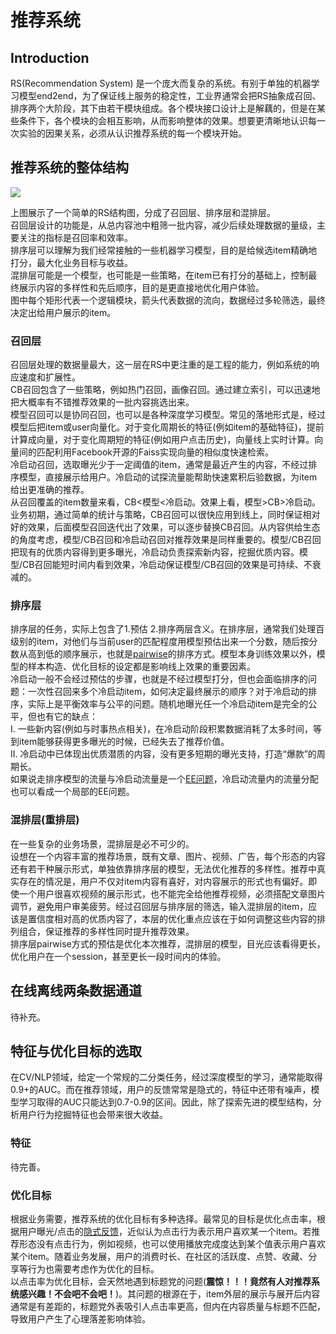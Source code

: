 # 推荐系统
## Introduction
RS(Recommendation System) 是一个庞大而复杂的系统。有别于单独的机器学习模型end2end，为了保证线上服务的稳定性，工业界通常会把RS抽象成召回、排序两个大阶段，其下由若干模块组成。各个模块接口设计上是解藕的，但是在某些条件下，各个模块的会相互影响，从而影响整体的效果。想要更清晰地认识每一次实验的因果关系，必须从认识推荐系统的每一个模块开始。

## 推荐系统的整体结构
![](./RS_0.png+)

上图展示了一个简单的RS结构图，分成了召回层、排序层和混排层。  
召回层设计的功能是，从总内容池中粗筛一批内容，减少后续处理数据的量级，主要关注的指标是召回率和效率。  
排序层可以理解为我们经常接触的一些机器学习模型，目的是给候选item精确地打分，最大化业务目标与收益。  
混排层可能是一个模型，也可能是一些策略，在item已有打分的基础上，控制最终展示内容的多样性和先后顺序，目的是更直接地优化用户体验。  
图中每个矩形代表一个逻辑模块，箭头代表数据的流向，数据经过多轮筛选，最终决定出给用户展示的item。

### 召回层
召回层处理的数据量最大，这一层在RS中更注重的是工程的能力，例如系统的响应速度和扩展性。  
CB召回包含了一些策略，例如热门召回，画像召回。通过建立索引，可以迅速地把大概率有不错推荐效果的一批内容挑选出来。  
模型召回可以是协同召回，也可以是各种深度学习模型。常见的落地形式是，经过模型后把item或user向量化。对于变化周期长的特征(例如item的基础特征)，提前计算成向量，对于变化周期短的特征(例如用户点击历史)，向量线上实时计算。向量间的匹配利用Facebook开源的Faiss实现向量的相似度快速检索。  
冷启动召回，选取曝光少于一定阈值的item，通常是最近产生的内容，不经过排序模型，直接展示给用户。冷启动的试探流量能帮助快速累积后验数据，为item给出更准确的推荐。  
从召回覆盖的item数量来看，CB<模型<冷启动。效果上看，模型>CB>冷启动。业务初期，通过简单的统计与策略，CB召回可以很快应用到线上，同时保证相对好的效果，后面模型召回迭代出了效果，可以逐步替换CB召回。从内容供给生态的角度考虑，模型/CB召回和冷启动召回对推荐效果是同样重要的。模型/CB召回把现有的优质内容得到更多曝光，冷启动负责探索新内容，挖掘优质内容。模型/CB召回能短时间内看到效果，冷启动保证模型/CB召回的效果是可持续、不衰减的。  
### 排序层
排序层的任务，实际上包含了1.预估 2.排序两层含义。在排序层，通常我们处理百级别的item，对他们与当前user的匹配程度用模型预估出来一个分数，随后按分数从高到低的顺序展示，也就是[pairwise](https://www.cnblogs.com/txq157/p/6420391.html)的排序方式。模型本身训练效果以外，模型的样本构造、优化目标的设定都是影响线上效果的重要因素。  
冷启动一般不会经过预估的步骤，也就是不经过模型打分，但也会面临排序的问题：一次性召回来多个冷启动item，如何决定最终展示的顺序？对于冷启动的排序，实际上是平衡效率与公平的问题。随机地曝光任一个冷启动item是完全的公平，但也有它的缺点：  
I. 一些新内容(例如与时事热点相关)，在冷启动阶段积累数据消耗了太多时间，等到item能够获得更多曝光的时候，已经失去了推荐价值。  
II. 冷启动中已体现出优质潜质的内容，没有更多短期的曝光支持，打造“爆款”的周期长。  
如果说走排序模型的流量与冷启动流量是一个[EE问题](https://www.jianshu.com/p/95b2de50ce44)，冷启动流量内的流量分配也可以看成一个局部的EE问题。
### 混排层(重排层)
在一些复杂的业务场景，混排层是必不可少的。  
设想在一个内容丰富的推荐场景，既有文章、图片、视频、广告，每个形态的内容还有若干种展示形式，单独依靠排序层的模型，无法优化推荐的多样性。推荐中真实存在的情况是，用户不仅对item内容有喜好，对内容展示的形式也有偏好。即使一个用户很喜欢视频的展示形式，也不能完全给他推荐视频，必须搭配文章图片调节，避免用户审美疲劳。经过召回层与排序层的筛选，输入混排层的item，应该是置信度相对高的优质内容了，本层的优化重点应该在于如何调整这些内容的排列组合，保证推荐的多样性同时提升推荐效果。  
排序层pairwise方式的预估是优化本次推荐，混排层的模型，目光应该看得更长，优化用户在一个session，甚至更长一段时间内的体验。
## 在线离线两条数据通道
待补充。
## 特征与优化目标的选取
在CV/NLP领域，给定一个常规的二分类任务，经过深度模型的学习，通常能取得0.9+的AUC。而在推荐领域，用户的反馈常常是隐式的，特征中还带有噪声，模型学习取得的AUC只能达到0.7-0.9的区间。因此，除了探索先进的模型结构，分析用户行为挖掘特征也会带来很大收益。
### 特征
待完善。






















### 优化目标
根据业务需要，推荐系统的优化目标有多种选择。最常见的目标是优化点击率，根据用户曝光/点击的[隐式反馈](https://www.cnblogs.com/hanxuexi/p/11615481.html)，近似认为点击行为表示用户喜欢某一个item。若推荐形态没有点击行为，例如视频，也可以使用播放完成度达到某个值表示用户喜欢某个item。随着业务发展，用户的消费时长、在社区的活跃度、点赞、收藏、分享等行为也需要考虑作为优化的目标。  
以点击率为优化目标，会天然地遇到标题党的问题(**震惊！！！竟然有人对推荐系统感兴趣！不会吧不会吧！**)。其问题的根源在于，item外层的展示与展开后内容通常是有差距的，标题党外表吸引人点击率更高，但内在内容质量与标题不匹配，导致用户产生了心理落差影响体验。